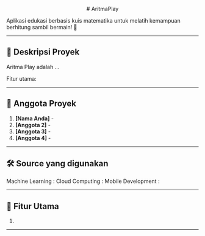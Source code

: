 <p align="center">
  # AritmaPlay
</p>

Aplikasi edukasi berbasis kuis matematika untuk melatih kemampuan berhitung sambil bermain! 🌟

---

## 📌 **Deskripsi Proyek**

Aritma Play adalah ...

Fitur utama:


---

## 👥 **Anggota Proyek**

1. **[Nama Anda]** - 
2. **[Anggota 2]** - 
3. **[Anggota 3]** - 
4. **[Anggota 4]** - 

---

## 🛠 **Source yang digunakan**

Machine Learning :
Cloud Computing :
Mobile Development :

---

## 🚀 **Fitur Utama**

1. 

---



